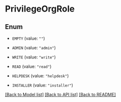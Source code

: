 # PrivilegeOrgRole

## Enum


* `EMPTY` (value: `""`)

* `ADMIN` (value: `"admin"`)

* `WRITE` (value: `"write"`)

* `READ` (value: `"read"`)

* `HELPDESK` (value: `"helpdesk"`)

* `INSTALLER` (value: `"installer"`)


[[Back to Model list]](../README.md#documentation-for-models) [[Back to API list]](../README.md#documentation-for-api-endpoints) [[Back to README]](../README.md)


